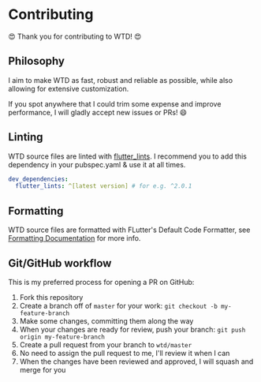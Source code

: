 # Contributing

😍 Thank you for contributing to WTD! 😍

## Philosophy

I aim to make WTD as fast, robust and reliable as possible, while also allowing for extensive customization.

If you spot anywhere that I could trim some expense and improve performance, I will gladly accept new issues or PRs! 😄

## Linting

WTD source files are linted with [flutter_lints](https://pub.dev/packages/flutter_lints). I recommend you to add this dependency in your pubspec.yaml & use it at all times.

```yaml
dev_dependencies:
  flutter_lints: ^[latest version] # for e.g. ^2.0.1
```

## Formatting

WTD source files are formatted with FLutter's Default Code Formatter, see [Formatting Documentation](https://docs.flutter.dev/development/tools/formatting) for more info.

## Git/GitHub workflow

This is my preferred process for opening a PR on GitHub:

1. Fork this repository
2. Create a branch off of `master` for your work: `git checkout -b my-feature-branch`
3. Make some changes, committing them along the way
4. When your changes are ready for review, push your branch: `git push origin my-feature-branch`
5. Create a pull request from your branch to `wtd/master`
6. No need to assign the pull request to me, I'll review it when I can
7. When the changes have been reviewed and approved, I will squash and merge for you
